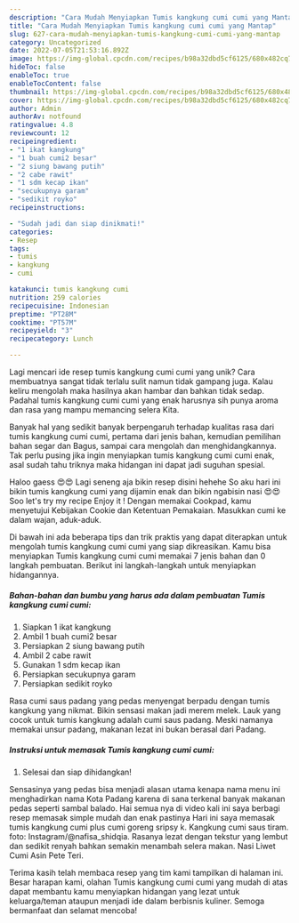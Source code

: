 ```yaml
---
description: "Cara Mudah Menyiapkan Tumis kangkung cumi cumi yang Mantap"
title: "Cara Mudah Menyiapkan Tumis kangkung cumi cumi yang Mantap"
slug: 627-cara-mudah-menyiapkan-tumis-kangkung-cumi-cumi-yang-mantap
category: Uncategorized
date: 2022-07-05T21:53:16.892Z
image: https://img-global.cpcdn.com/recipes/b98a32dbd5cf6125/680x482cq70/tumis-kangkung-cumi-cumi-foto-resep-utama.jpg
hideToc: false
enableToc: true
enableTocContent: false
thumbnail: https://img-global.cpcdn.com/recipes/b98a32dbd5cf6125/680x482cq70/tumis-kangkung-cumi-cumi-foto-resep-utama.jpg
cover: https://img-global.cpcdn.com/recipes/b98a32dbd5cf6125/680x482cq70/tumis-kangkung-cumi-cumi-foto-resep-utama.jpg
author: Admin
authorAv: notfound
ratingvalue: 4.8
reviewcount: 12
recipeingredient:
- "1 ikat kangkung"
- "1 buah cumi2 besar"
- "2 siung bawang putih"
- "2 cabe rawit"
- "1 sdm kecap ikan"
- "secukupnya garam"
- "sedikit royko"
recipeinstructions:

- "Sudah jadi dan siap dinikmati!"
categories:
- Resep
tags:
- tumis
- kangkung
- cumi

katakunci: tumis kangkung cumi 
nutrition: 259 calories
recipecuisine: Indonesian
preptime: "PT28M"
cooktime: "PT57M"
recipeyield: "3"
recipecategory: Lunch

---
```





Lagi mencari ide resep tumis kangkung cumi cumi yang unik? Cara membuatnya sangat tidak terlalu sulit namun tidak gampang juga. Kalau keliru mengolah maka hasilnya akan hambar dan bahkan tidak sedap. Padahal tumis kangkung cumi cumi yang enak harusnya sih punya aroma dan rasa yang mampu memancing selera Kita.





Banyak hal yang sedikit banyak berpengaruh terhadap kualitas rasa dari tumis kangkung cumi cumi, pertama dari jenis bahan, kemudian pemilihan bahan segar dan Bagus, sampai cara mengolah dan menghidangkannya. Tak perlu pusing jika ingin menyiapkan tumis kangkung cumi cumi enak,      asal sudah tahu triknya maka hidangan ini dapat jadi suguhan spesial.














Haloo gaess 😍😍 Lagi seneng aja bikin resep disini hehehe So aku hari ini bikin tumis kangkung cumi yang dijamin enak dan bikin ngabisin nasi 😍😍 Soo let&#39;s try my recipe Enjoy it ! Dengan memakai Cookpad, kamu menyetujui Kebijakan Cookie dan Ketentuan Pemakaian. Masukkan cumi ke dalam wajan, aduk-aduk.






Di bawah ini ada beberapa tips dan trik praktis yang dapat diterapkan untuk mengolah tumis kangkung cumi cumi yang siap dikreasikan. Kamu bisa menyiapkan Tumis kangkung cumi cumi memakai 7 jenis bahan dan 0 langkah pembuatan. Berikut ini langkah-langkah untuk menyiapkan hidangannya.

<!--inarticleads1-->

##### Bahan-bahan dan bumbu yang harus ada dalam pembuatan Tumis kangkung cumi cumi:

1. Siapkan 1 ikat kangkung
1. Ambil 1 buah cumi2 besar
1. Persiapkan 2 siung bawang putih
1. Ambil 2 cabe rawit
1. Gunakan 1 sdm kecap ikan
1. Persiapkan secukupnya garam
1. Persiapkan sedikit royko


Rasa cumi saus padang yang pedas menyengat berpadu dengan tumis kangkung yang nikmat. Bikin sensasi makan jadi merem melek. Lauk yang cocok untuk tumis kangkung adalah cumi saus padang. Meski namanya memakai unsur padang, makanan lezat ini bukan berasal dari Padang. 

<!--inarticleads2-->

##### Instruksi untuk memasak Tumis kangkung cumi cumi:


1. Selesai dan siap dihidangkan!

Sensasinya yang pedas bisa menjadi alasan utama kenapa nama menu ini menghadirkan nama Kota Padang karena di sana terkenal banyak makanan pedas seperti sambal balado. Hai semua nya di video kali ini saya berbagi resep memasak simple mudah dan enak pastinya Hari ini saya memasak tumis kangkung cumi plus cumi goreng sripsy k. Kangkung cumi saus tiram. foto: Instagram/@nafisa_shidqia. Rasanya lezat dengan tekstur yang lembut dan sedikit renyah bahkan semakin menambah selera makan. Nasi Liwet Cumi Asin Pete Teri. 

Terima kasih telah membaca resep yang tim kami tampilkan di halaman ini. Besar harapan kami, olahan Tumis kangkung cumi cumi yang mudah di atas dapat membantu kamu menyiapkan hidangan yang lezat untuk keluarga/teman ataupun menjadi ide dalam berbisnis kuliner. Semoga bermanfaat dan selamat mencoba!
